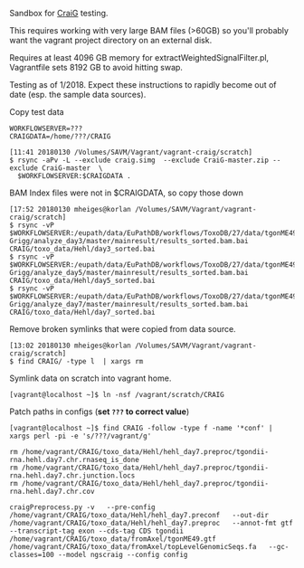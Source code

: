 
Sandbox for [CraiG](https://github.com/axl-bernal/CraiG) testing.


This requires working with very large BAM files (>60GB) so you'll
probably want the vagrant project directory on an external disk.

Requires at least 4096 GB memory for extractWeightedSignalFilter.pl,
Vagrantfile sets 8192 GB to avoid hitting swap.

Testing as of 1/2018. Expect these instructions to rapidly
become out of date (esp. the sample data sources).

Copy test data

```
WORKFLOWSERVER=???
CRAIGDATA=/home/???/CRAIG

[11:41 20180130 /Volumes/SAVM/Vagrant/vagrant-craig/scratch]
$ rsync -aPv -L --exclude craig.simg  --exclude CraiG-master.zip --exclude CraiG-master  \
  $WORKFLOWSERVER:$CRAIGDATA .
```

BAM Index files were not in $CRAIGDATA, so copy those down

```
[17:52 20180130 mheiges@korlan /Volumes/SAVM/Vagrant/vagrant-craig/scratch]
$ rsync -vP $WORKFLOWSERVER:/eupath/data/EuPathDB/workflows/ToxoDB/27/data/tgonME49/gsnap/DBP_Hehl-Grigg/analyze_day3/master/mainresult/results_sorted.bam.bai CRAIG/toxo_data/Hehl/day3_sorted.bai
$ rsync -vP $WORKFLOWSERVER:/eupath/data/EuPathDB/workflows/ToxoDB/27/data/tgonME49/gsnap/DBP_Hehl-Grigg/analyze_day5/master/mainresult/results_sorted.bam.bai CRAIG/toxo_data/Hehl/day5_sorted.bai
$ rsync -vP $WORKFLOWSERVER:/eupath/data/EuPathDB/workflows/ToxoDB/27/data/tgonME49/gsnap/DBP_Hehl-Grigg/analyze_day7/master/mainresult/results_sorted.bam.bai CRAIG/toxo_data/Hehl/day7_sorted.bai
```

Remove broken symlinks that were copied from data source.

```
[13:02 20180130 mheiges@korlan /Volumes/SAVM/Vagrant/vagrant-craig/scratch]
$ find CRAIG/ -type l  | xargs rm
```

Symlink data on scratch into vagrant home.

```
[vagrant@localhost ~]$ ln -nsf /vagrant/scratch/CRAIG
```

Patch paths in configs (**set `???` to correct value**)

```
[vagrant@localhost ~]$ find CRAIG -follow -type f -name '*conf' | xargs perl -pi -e 's/???/vagrant/g'
```


```
rm /home/vagrant/CRAIG/toxo_data/Hehl/hehl_day7.preproc/tgondii-rna.hehl.day7.chr.rnaseq_is_done
rm /home/vagrant/CRAIG/toxo_data/Hehl/hehl_day7.preproc/tgondii-rna.hehl.day7.chr.junction.locs
rm /home/vagrant/CRAIG/toxo_data/Hehl/hehl_day7.preproc/tgondii-rna.hehl.day7.chr.cov
```

```
craigPreprocess.py -v   --pre-config /home/vagrant/CRAIG/toxo_data/Hehl/hehl_day7.preconf   --out-dir /home/vagrant/CRAIG/toxo_data/Hehl/hehl_day7.preproc   --annot-fmt gtf --transcript-tag exon --cds-tag CDS tgondii   /home/vagrant/CRAIG/toxo_data/fromAxel/tgonME49.gtf   /home/vagrant/CRAIG/toxo_data/fromAxel/topLevelGenomicSeqs.fa   --gc-classes=100 --model ngscraig --config config
```